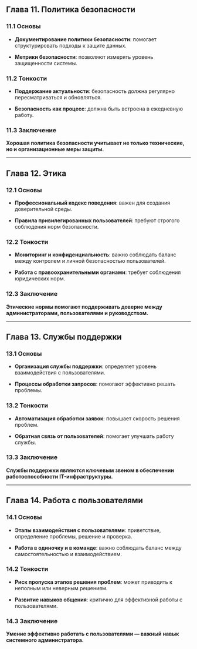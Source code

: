 ## Глава 11. Политика безопасности

### 11.1 Основы

- **Документирование политики безопасности**: помогает структурировать подходы к защите данных.

- **Метрики безопасности**: позволяют измерять уровень защищенности системы.

### 11.2 Тонкости

- **Поддержание актуальности**: безопасность должна регулярно пересматриваться и обновляться.

- **Безопасность как процесс**: должна быть встроена в ежедневную работу.

### 11.3 Заключение

**Хорошая политика безопасности учитывает не только технические, но и организационные меры защиты.**

---

## Глава 12. Этика

### 12.1 Основы

- **Профессиональный кодекс поведения**: важен для создания доверительной среды.

- **Правила привилегированных пользователей**: требуют строгого соблюдения норм безопасности.

### 12.2 Тонкости

- **Мониторинг и конфиденциальность**: важно соблюдать баланс между контролем и личной безопасностью пользователей.

- **Работа с правоохранительными органами**: требует соблюдения юридических норм.


### 12.3 Заключение

**Этические нормы помогают поддерживать доверие между администраторами, пользователями и руководством.**

---

## Глава 13. Службы поддержки

### 13.1 Основы

- **Организация службы поддержки**: определяет уровень взаимодействия с пользователями.

- **Процессы обработки запросов**: помогают эффективно решать проблемы.

### 13.2 Тонкости

- **Автоматизация обработки заявок**: повышает скорость решения проблем.

- **Обратная связь от пользователей**: помогает улучшать работу службы.

### 13.3 Заключение

**Службы поддержки являются ключевым звеном в обеспечении работоспособности IT-инфраструктуры.**

---

## Глава 14. Работа с пользователями

### 14.1 Основы

- **Этапы взаимодействия с пользователями**: приветствие, определение проблемы, решение и проверка.

- **Работа в одиночку и в команде**: важно соблюдать баланс между самостоятельностью и взаимодействием.


### 14.2 Тонкости

- **Риск пропуска этапов решения проблем**: может приводить к неполным или неверным решениям.

- **Развитие навыков общения**: критично для эффективной работы с пользователями.

### 14.3 Заключение

**Умение эффективно работать с пользователями — важный навык системного администратора.**